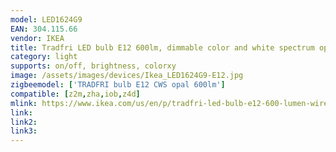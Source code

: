 ```yaml
---
model: LED1624G9
EAN: 304.115.66
vendor: IKEA
title: Tradfri LED bulb E12 600lm, dimmable color and white spectrum opal
category: light
supports: on/off, brightness, colorxy
image: /assets/images/devices/Ikea_LED1624G9-E12.jpg
zigbeemodel: ['TRADFRI bulb E12 CWS opal 600lm']
compatible: [z2m,zha,iob,z4d]
mlink: https://www.ikea.com/us/en/p/tradfri-led-bulb-e12-600-lumen-wireless-dimmable-color-and-white-spectrum-opal-30411566/
link: 
link2: 
link3: 
---
```

